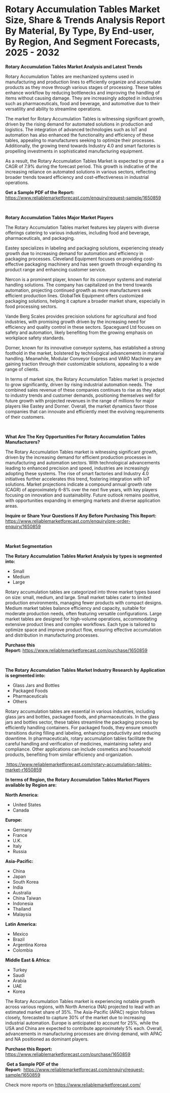 <p><h1>Rotary Accumulation Tables Market Size, Share & Trends Analysis Report By Material, By Type, By End-user, By Region, And Segment Forecasts, 2025 - 2032</h1></p><p><strong>Rotary Accumulation Tables Market Analysis and Latest Trends</strong></p>
<p><p>Rotary Accumulation Tables are mechanized systems used in manufacturing and production lines to efficiently organize and accumulate products as they move through various stages of processing. These tables enhance workflow by reducing bottlenecks and improving the handling of items without causing damage. They are increasingly adopted in industries such as pharmaceuticals, food and beverage, and automotive due to their versatility and ability to streamline operations.</p><p>The market for Rotary Accumulation Tables is witnessing significant growth, driven by the rising demand for automated solutions in production and logistics. The integration of advanced technologies such as IoT and automation has also enhanced the functionality and efficiency of these tables, appealing to manufacturers seeking to optimize their processes. Additionally, the growing trend towards Industry 4.0 and smart factories is propelling investments in sophisticated manufacturing equipment. </p><p>As a result, the Rotary Accumulation Tables Market is expected to grow at a CAGR of 7.9% during the forecast period. This growth is indicative of the increasing reliance on automated solutions in various sectors, reflecting broader trends toward efficiency and cost-effectiveness in industrial operations.</p></p>
<p><strong>Get a Sample PDF of the Report:&nbsp;</strong> <a href="https://www.reliablemarketforecast.com/enquiry/request-sample/1650859?utm_campaign=2314&utm_medium=2&utm_source=Github&utm_content=ia&utm_term=08042025&utm_id=rotary-accumulation-tables">https://www.reliablemarketforecast.com/enquiry/request-sample/1650859</a></p>
<p>&nbsp;</p>
<p><strong>Rotary Accumulation Tables Major Market Players</strong></p>
<p><p>The Rotary Accumulation Tables market features key players with diverse offerings catering to various industries, including food and beverage, pharmaceuticals, and packaging. </p><p>Eastey specializes in labeling and packaging solutions, experiencing steady growth due to increasing demand for automation and efficiency in packaging processes. Cleveland Equipment focuses on providing cost-effective packaging machinery and has seen growth through expanding its product range and enhancing customer service.</p><p>Nercon is a prominent player, known for its conveyor systems and material handling solutions. The company has capitalized on the trend towards automation, projecting continued growth as more manufacturers seek efficient production lines. GlobalTek Equipment offers customized packaging solutions, helping it capture a broader market share, especially in food processing sectors.</p><p>Vande Berg Scales provides precision solutions for agricultural and food industries, with promising growth driven by the increasing need for efficiency and quality control in these sectors. Spaceguard Ltd focuses on safety and automation, likely benefiting from the growing emphasis on workplace safety standards.</p><p>Dorner, known for its innovative conveyor systems, has established a strong foothold in the market, bolstered by technological advancements in material handling. Meanwhile, Modular Conveyor Express and VARO Machinery are gaining traction through their customizable solutions, appealing to a wide range of clients.</p><p>In terms of market size, the Rotary Accumulation Tables market is projected to grow significantly, driven by rising industrial automation needs. The combined sales revenue of these companies continues to rise as they adapt to industry trends and customer demands, positioning themselves well for future growth with projected revenues in the range of millions for major players like Eastey and Dorner. Overall, the market dynamics favor those companies that can innovate and efficiently meet the evolving requirements of their customers.</p></p>
<p>&nbsp;</p>
<p><strong>What Are The Key Opportunities For Rotary Accumulation Tables Manufacturers?</strong></p>
<p><p>The Rotary Accumulation Tables market is witnessing significant growth, driven by the increasing demand for efficient production processes in manufacturing and automation sectors. With technological advancements leading to enhanced precision and speed, industries are increasingly adopting these systems. The rise of smart factories and Industry 4.0 initiatives further accelerates this trend, fostering integration with IoT solutions. Market projections indicate a compound annual growth rate (CAGR) of approximately 6-8% over the next five years, with key players focusing on innovation and sustainability. Future outlook remains positive, with opportunities expanding in emerging markets and diverse application areas.</p></p>
<p><strong>Inquire or Share Your Questions If Any Before Purchasing This Report:</strong> <a href="https://www.reliablemarketforecast.com/enquiry/pre-order-enquiry/1650859?utm_campaign=2314&utm_medium=2&utm_source=Github&utm_content=ia&utm_term=08042025&utm_id=rotary-accumulation-tables">https://www.reliablemarketforecast.com/enquiry/pre-order-enquiry/1650859</a></p>
<p>&nbsp;</p>
<p><strong>Market Segmentation</strong></p>
<p><strong>The Rotary Accumulation Tables Market Analysis by types is segmented into:</strong></p>
<p><ul><li>Small</li><li>Medium</li><li>Large</li></ul></p>
<p><p>Rotary accumulation tables are categorized into three market types based on size: small, medium, and large. Small market tables cater to limited production environments, managing fewer products with compact designs. Medium market tables balance efficiency and capacity, suitable for moderate production needs, often featuring versatile configurations. Large market tables are designed for high-volume operations, accommodating extensive product lines and complex workflows. Each type is tailored to optimize space and improve product flow, ensuring effective accumulation and distribution in manufacturing processes.</p></p>
<p><strong>Purchase this Report:&nbsp;</strong><a href="https://www.reliablemarketforecast.com/purchase/1650859?utm_campaign=2314&utm_medium=2&utm_source=Github&utm_content=ia&utm_term=08042025&utm_id=rotary-accumulation-tables">https://www.reliablemarketforecast.com/purchase/1650859</a></p>
<p>&nbsp;</p>
<p><strong>The Rotary Accumulation Tables Market Industry Research by Application is segmented into:</strong></p>
<p><ul><li>Glass Jars and Bottles</li><li>Packaged Foods</li><li>Pharmaceuticals</li><li>Others</li></ul></p>
<p><p>Rotary accumulation tables are essential in various industries, including glass jars and bottles, packaged foods, and pharmaceuticals. In the glass jars and bottles sector, these tables streamline the packaging process by efficiently handling containers. For packaged foods, they ensure smooth transitions during filling and labeling, enhancing productivity and reducing downtime. In pharmaceuticals, rotary accumulation tables facilitate the careful handling and verification of medicines, maintaining safety and compliance. Other applications can include cosmetics and household products, benefiting from similar efficiency and organization.</p></p>
<p><a href="https://www.reliablemarketforecast.com/rotary-accumulation-tables-market-r1650859?utm_campaign=2314&utm_medium=2&utm_source=Github&utm_content=ia&utm_term=08042025&utm_id=rotary-accumulation-tables">&nbsp;https://www.reliablemarketforecast.com/rotary-accumulation-tables-market-r1650859</a></p>
<p><strong>In terms of Region, the Rotary Accumulation Tables Market Players available by Region are:</strong></p>
<p>
    <p> <strong> North America: </strong>
        <ul>
            <li>United States</li>
            <li>Canada</li>
        </ul>
        </p> 
    <p> <strong> Europe: </strong>
        <ul>
            <li>Germany</li>
            <li>France</li>
            <li>U.K.</li>
            <li>Italy</li>
            <li>Russia</li>
        </ul>
        </p> 
    <p> <strong> Asia-Pacific: </strong>
        <ul>
            <li>China</li>
            <li>Japan</li>
            <li>South Korea</li>
            <li>India</li>
            <li>Australia</li>
            <li>China Taiwan</li>
            <li>Indonesia</li>
            <li>Thailand</li>
            <li>Malaysia</li>
        </ul>
        </p> 
    <p> <strong> Latin America: </strong>
        <ul>
            <li>Mexico</li>
            <li>Brazil</li>
            <li>Argentina Korea</li>
            <li>Colombia</li>
        </ul>
        </p> 
    <p> <strong> Middle East & Africa: </strong>
        <ul>
            <li>Turkey</li>
            <li>Saudi</li>
            <li>Arabia</li>
            <li>UAE</li>
            <li>Korea</li>
        </ul>
    </p>
    </p>
<p><p>The Rotary Accumulation Tables market is experiencing notable growth across various regions, with North America (NA) projected to lead with an estimated market share of 35%. The Asia-Pacific (APAC) region follows closely, forecasted to capture 30% of the market due to increasing industrial automation. Europe is anticipated to account for 25%, while the USA and China are expected to contribute approximately 5% each. Overall, advancements in manufacturing processes are driving demand, with APAC and NA positioned as dominant players.</p></p>
<p><strong>Purchase this Report: </strong><a href="https://www.reliablemarketforecast.com/purchase/1650859?utm_campaign=2314&utm_medium=2&utm_source=Github&utm_content=ia&utm_term=08042025&utm_id=rotary-accumulation-tables">https://www.reliablemarketforecast.com/purchase/1650859</a></p>
<p>&nbsp;<strong>Get a Sample PDF of the Report:&nbsp;&nbsp;</strong><a href="https://www.reliablemarketforecast.com/enquiry/request-sample/1650859?utm_campaign=2314&utm_medium=2&utm_source=Github&utm_content=ia&utm_term=08042025&utm_id=rotary-accumulation-tables">https://www.reliablemarketforecast.com/enquiry/request-sample/1650859</a></p>
<p><strong></strong></p>
<p>Check more reports on <a href="https://www.reliablemarketforecast.com/?utm_campaign=2314&utm_medium=2&utm_source=Github&utm_content=ia&utm_term=08042025&utm_id=rotary-accumulation-tables">https://www.reliablemarketforecast.com/</a></p>
